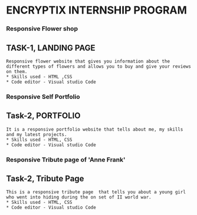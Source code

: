 
# ENCRYPTIX INTERNSHIP PROGRAM

### Responsive Flower shop
## TASK-1, LANDING PAGE
 
    Responsive flower website that gives you information about the different types of flowers and allows you to buy and give your reviews on them.
    * Skills used - HTML ,CSS
    * Code editor - Visual studio Code


### Responsive Self Portfolio
## Task-2, PORTFOLIO

    It is a responsive portfolio website that tells about me, my skills and my latest projects.
    * Skills used - HTML, CSS
    * Code editor - Visual studio Code


### Responsive Tribute page of 'Anne Frank'
## Task-2, Tribute Page

    This is a responsive tribute page  that tells you about a young girl who went into hiding during the on set of II world war.
    * Skills used - HTML, CSS
    * Code editor - Visual studio Code
